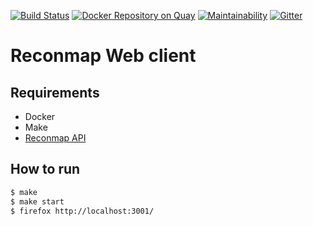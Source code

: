 
[![Build Status](https://travis-ci.org/reconmap/web-client.svg?branch=master)](https://travis-ci.org/reconmap/web-client) [![Docker Repository on Quay](https://img.shields.io/badge/quay.io-latest-green "Docker Repository on Quay")](https://quay.io/repository/reconmap/web-client) [![Maintainability](https://api.codeclimate.com/v1/badges/c66c89d29be730d92085/maintainability)](https://codeclimate.com/github/Reconmap/web-client/maintainability) [![Gitter](https://badges.gitter.im/reconmap/community.svg)](https://gitter.im/reconmap/community?utm_source=badge&utm_medium=badge&utm_campaign=pr-badge)

# Reconmap Web client

## Requirements

- Docker
- Make
- [Reconmap API](https://github.com/Reconmap/api-backend)

## How to run

```sh
$ make
$ make start
$ firefox http://localhost:3001/
```
